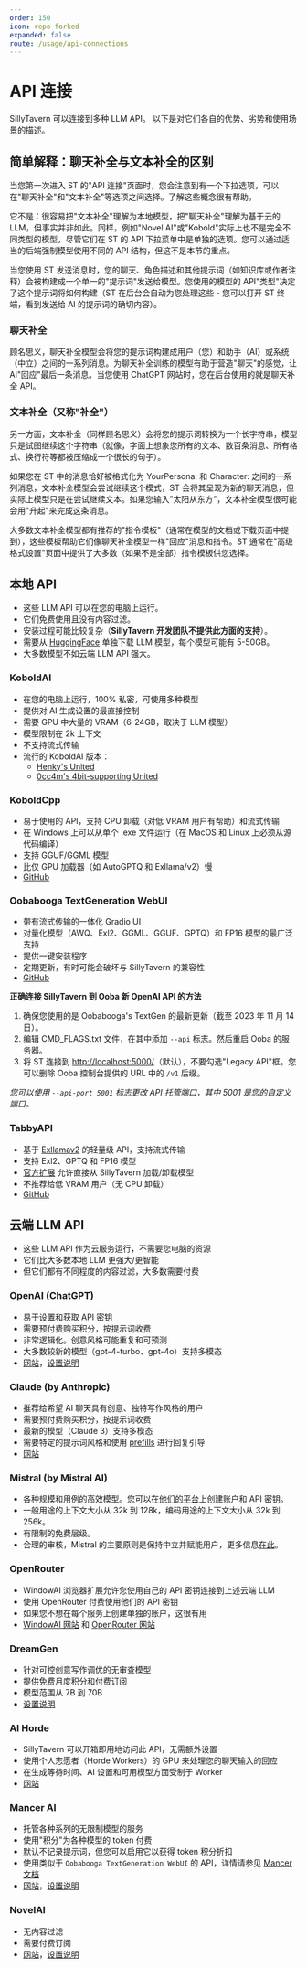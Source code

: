 ```yaml
---
order: 150
icon: repo-forked
expanded: false
route: /usage/api-connections
---
```


# API 连接

SillyTavern 可以连接到多种 LLM API。
以下是对它们各自的优势、劣势和使用场景的描述。

## 简单解释：聊天补全与文本补全的区别

当您第一次进入 ST 的"API 连接"页面时，您会注意到有一个下拉选项，可以在"聊天补全"和"文本补全"等选项之间选择。了解这些概念很有帮助。

它不是：很容易把"文本补全"理解为本地模型，把"聊天补全"理解为基于云的 LLM，但事实并非如此。同样，例如"Novel AI"或"Kobold"实际上也不是完全不同类型的模型，尽管它们在 ST 的 API 下拉菜单中是单独的选项。您可以通过适当的后端强制模型使用不同的 API 结构，但这不是本节的重点。

当您使用 ST 发送消息时，您的聊天、角色描述和其他提示词（如知识库或作者注释）会被构建成一个单一的"提示词"发送给模型。您使用的模型的 API"类型"决定了这个提示词将如何构建（ST 在后台会自动为您处理这些 - 您可以打开 ST 终端，看到发送给 AI 的提示词的确切内容）。

### 聊天补全

顾名思义，聊天补全模型会将您的提示词构建成用户（您）和助手（AI）或系统（中立）之间的一系列消息。为聊天补全训练的模型有助于营造"聊天"的感觉，让 AI"回应"最后一条消息。当您使用 ChatGPT 网站时，您在后台使用的就是聊天补全 API。

### 文本补全（又称"补全"）

另一方面，文本补全（同样顾名思义）会将您的提示词转换为一个长字符串，模型只是试图继续这个字符串（就像，字面上想象您所有的文本、数百条消息、所有格式、换行符等都被压缩成一个很长的句子）。

如果您在 ST 中的消息恰好被格式化为 YourPersona: 和 Character: 之间的一系列消息，文本补全模型会尝试继续这个模式，ST 会将其呈现为新的聊天消息，但实际上模型只是在尝试继续文本。如果您输入"太阳从东方"，文本补全模型很可能会用"升起"来完成这条消息。

大多数文本补全模型都有推荐的"指令模板"（通常在模型的文档或下载页面中提到），这些模板帮助它们像聊天补全模型一样"回应"消息和指令。ST 通常在"高级格式设置"页面中提供了大多数（如果不是全部）指令模板供您选择。

## 本地 API

- 这些 LLM API 可以在您的电脑上运行。
- 它们免费使用且没有内容过滤。
- 安装过程可能比较复杂（**SillyTavern 开发团队不提供此方面的支持**）。
- 需要从 [HuggingFace](https://huggingface.co/models?other=LLM) 单独下载 LLM 模型，每个模型可能有 5-50GB。
- 大多数模型不如云端 LLM API 强大。

### KoboldAI

- 在您的电脑上运行，100% 私密，可使用多种模型
- 提供对 AI 生成设置的最直接控制
- 需要 GPU 中大量的 VRAM（6-24GB，取决于 LLM 模型）
- 模型限制在 2k 上下文
- 不支持流式传输
- 流行的 KoboldAI 版本：
  - [Henky's United](https://github.com/henk717/KoboldAI)
  - [0cc4m's 4bit-supporting United](https://github.com/0cc4m/KoboldAI)

### KoboldCpp

- 易于使用的 API，支持 CPU 卸载（对低 VRAM 用户有帮助）和流式传输
- 在 Windows 上可以从单个 .exe 文件运行（在 MacOS 和 Linux 上必须从源代码编译）
- 支持 GGUF/GGML 模型
- 比仅 GPU 加载器（如 AutoGPTQ 和 Exllama/v2）慢
- [GitHub](https://github.com/LostRuins/koboldcpp)

### Oobabooga TextGeneration WebUI

- 带有流式传输的一体化 Gradio UI
- 对量化模型（AWQ、Exl2、GGML、GGUF、GPTQ）和 FP16 模型的最广泛支持
- 提供一键安装程序
- 定期更新，有时可能会破坏与 SillyTavern 的兼容性
- [GitHub](https://github.com/oobabooga/text-generation-webui#one-click-installers)

**正确连接 SillyTavern 到 Ooba 新 OpenAI API 的方法**

1. 确保您使用的是 Oobabooga's TextGen 的最新更新（截至 2023 年 11 月 14 日）。
2. 编辑 CMD_FLAGS.txt 文件，在其中添加 `--api` 标志。然后重启 Ooba 的服务器。
3. 将 ST 连接到 <http://localhost:5000/>（默认），不要勾选"Legacy API"框。您可以删除 Ooba 控制台提供的 URL 中的 `/v1` 后缀。

*您可以使用 `--api-port 5001` 标志更改 API 托管端口，其中 5001 是您的自定义端口。*

### TabbyAPI

- 基于 [Exllamav2](https://github.com/turboderp/exllamav2) 的轻量级 API，支持流式传输
- 支持 Exl2、GPTQ 和 FP16 模型
- [官方扩展](https://github.com/theroyallab/ST-tabbyAPI-loader) 允许直接从 SillyTavern 加载/卸载模型
- 不推荐给低 VRAM 用户（无 CPU 卸载）
- [GitHub](https://github.com/theroyallab/tabbyAPI)

## 云端 LLM API

- 这些 LLM API 作为云服务运行，不需要您电脑的资源
- 它们比大多数本地 LLM 更强大/更智能
- 但它们都有不同程度的内容过滤，大多数需要付费

### OpenAI (ChatGPT)

- 易于设置和获取 API 密钥
- 需要预付费购买积分，按提示词收费
- 非常逻辑化。创意风格可能重复和可预测
- 大多数较新的模型（gpt-4-turbo、gpt-4o）支持多模态
- [网站](https://platform.openai.com/)，[设置说明](/Usage/API_Connections/openai.md)

### Claude (by Anthropic)

- 推荐给希望 AI 聊天具有创意、独特写作风格的用户
- 需要预付费购买积分，按提示词收费
- 最新的模型（Claude 3）支持多模态
- 需要特定的提示词风格和使用 [prefills](https://docs.anthropic.com/en/docs/build-with-claude/prompt-engineering/prefill-claudes-response) 进行回复引导
- [网站](https://console.anthropic.com/)

### Mistral (by Mistral AI)

- 各种规模和用例的高效模型。您可以在[他们的平台](https://console.mistral.ai/api-keys/)上创建账户和 API 密钥。
- 一般用途的上下文大小从 32k 到 128k，编码用途的上下文大小从 32k 到 256k。
- 有限制的免费层级。
- 合理的审核，Mistral 的主要原则是保持中立并赋能用户，更多信息[在此](https://mistral.ai/terms/)。

### OpenRouter

- WindowAI 浏览器扩展允许您使用自己的 API 密钥连接到上述云端 LLM
- 使用 OpenRouter 付费使用他们的 API 密钥
- 如果您不想在每个服务上创建单独的账户，这很有用
- [WindowAI 网站](https://windowai.io) 和 [OpenRouter 网站](https://openrouter.ai)

### DreamGen

- 针对可控创意写作调优的无审查模型
- 提供免费月度积分和付费订阅
- 模型范围从 7B 到 70B
- [设置说明](DreamGen.md)

### AI Horde

- SillyTavern 可以开箱即用地访问此 API，无需额外设置
- 使用个人志愿者（Horde Workers）的 GPU 来处理您的聊天输入的回应
- 在生成等待时间、AI 设置和可用模型方面受制于 Worker
- [网站](https://aihorde.net/)

### Mancer AI

- 托管各种系列的无限制模型的服务
- 使用"积分"为各种模型的 token 付费
- 默认不记录提示词，但您可以启用它以获得 token 积分折扣
- 使用类似于 `Oobabooga TextGeneration WebUI` 的 API，详情请参见 [Mancer 文档](https://mancer.tech/docs/clients/#sampling-parameters)
- [网站](https://mancer.tech/)，[设置说明](/Usage/API_Connections/mancer.md)

### NovelAI

- 无内容过滤
- 需要付费订阅
- [网站](https://novelai.net/)，[设置说明](/Usage/API_Connections/novelai.md)
